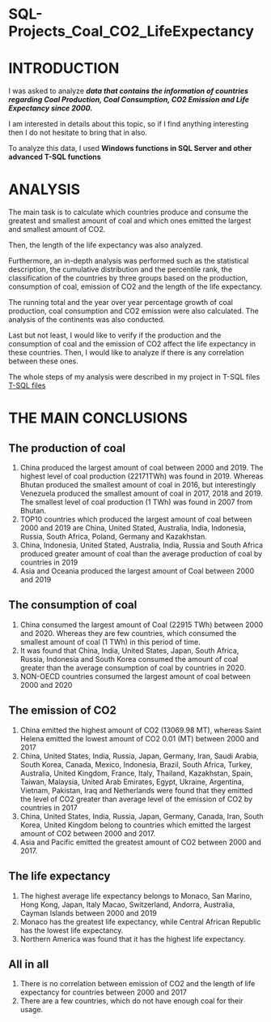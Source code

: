 # SQL-Projects_Coal_CO2_LifeExpectancy
# INTRODUCTION

I was asked to analyze ***data that contains the information of countries regarding Coal Production, Coal Consumption, CO2 Emission and Life Expectancy since 2000.***

I am interested in details about this topic, so if I find anything interesting then I do not hesitate to bring that in also. 

To analyze this data, I used **Windows functions in SQL Server and other advanced T-SQL functions**

# ANALYSIS

The main task is to calculate which countries produce and consume the greatest and smallest amount of coal and which ones emitted the largest and smallest amount of CO2. 

Then, the length of the life expectancy was also analyzed.

Furthermore, an in-depth analysis was performed such as the statistical description, the cumulative distribution and the percentile rank, the classification of the countries by three groups based on the production, consumption of coal, emission of CO2 and the length of the life expectancy.

The running total and the year over year percentage growth of coal production, coal consumption and CO2 emission were also calculated. 
The analysis of the continents was also conducted.

Last but not least, I would like to verify if the production and the consumption of coal and the emission of CO2 affect the life expectancy in these countries. 
Then, I would like to analyze if there is any correlation between these ones.

The whole steps of my analysis were described in my project in T-SQL files [T-SQL files](https://github.com/Longwinter93/Apache_Spark_Structured_Streaming_Data_Projects/blob/main/SparkStructuredStreaming_Project1/SparkStructuredStreaming_Project1.ipynb)

# THE MAIN CONCLUSIONS

## The production of coal
1.	China produced the largest amount of coal between 2000 and 2019. The highest level of coal production (22171TWh) was found in 2019. Whereas Bhutan produced the smallest amount of coal in 2016, but interestingly Venezuela produced the smallest amount of coal in 2017, 2018 and 2019. The smallest level of coal production (1 TWh) was found in 2007 from Bhutan.  
2.	TOP10 countries which produced the largest amount of coal between 2000 and 2019 are China, United Stated, Australia, India, Indonesia, Russia, South Africa, Poland, Germany and Kazakhstan. 
3.	China, Indonesia, United Stated, Australia, India, Russia and South Africa produced greater amount of coal than the average production of coal by countries in 2019
4.	Asia and Oceania produced the largest amount of Coal between 2000 and 2019

## The consumption of coal
1.	China consumed the largest amount of Coal (22915 TWh) between 2000 and 2020. Whereas they are few countries, which consumed the smallest amount of coal (1 TWh) in this period of time.
2.	It was found that China, India, United States, Japan, South Africa, Russia, Indonesia and South Korea consumed the amount of coal greater than the average consumption of coal by countries in 2020.  
3.	NON-OECD countries consumed the largest amount of coal between 2000 and 2020

## The emission of CO2
1.	China emitted the highest amount of CO2 (13069.98 MT), whereas Saint Helena emitted the lowest amount of CO2 0.01 (MT) between 2000 and 2017
2.	China, United States, India, Russia, Japan, Germany, Iran, Saudi Arabia, South Korea, Canada, Mexico, Indonesia, Brazil, South Africa, Turkey, Australia, United Kingdom, France, Italy, Thailand, Kazakhstan, Spain, Taiwan, Malaysia, United Arab Emirates, Egypt, Ukraine, Argentina, Vietnam, Pakistan, Iraq and Netherlands were found that they emitted the level of CO2 greater than average level of the emission of CO2 by countries in 2017
3.	China, United States, India, Russia, Japan, Germany, Canada, Iran, South Korea, United Kingdom belong to countries which emitted the largest amount of CO2 between 2000 and 2017.
4.	Asia and Pacific emitted the greatest amount of CO2 between 2000 and 2017.

## The life expectancy
1.	The highest average life expectancy belongs to Monaco, San Marino, Hong Kong, Japan, Italy Macao, Switzerland, Andorra, Australia, Cayman Islands between 2000 and 2019
2.	Monaco has the greatest life expectancy, while Central African Republic has the lowest life expectancy.
3.	Northern America was found that it has the highest life expectancy.

## All in all
1.	There is no correlation between emission of CO2 and the length of life expectancy for countries between 2000 and 2017
2.	There are a few countries, which do not have enough coal for their usage.
